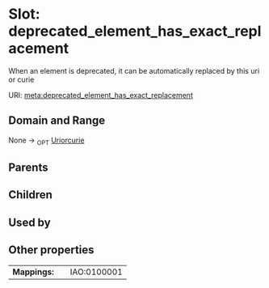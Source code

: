 
# Slot: deprecated_element_has_exact_replacement


When an element is deprecated, it can be automatically replaced by this uri or curie

URI: [meta:deprecated_element_has_exact_replacement](https://w3id.org/biolink/biolinkml/meta/deprecated_element_has_exact_replacement)


## Domain and Range

None ->  <sub>OPT</sub> [Uriorcurie](types/Uriorcurie.md)

## Parents


## Children


## Used by


## Other properties

|  |  |  |
| --- | --- | --- |
| **Mappings:** | | IAO:0100001 |

